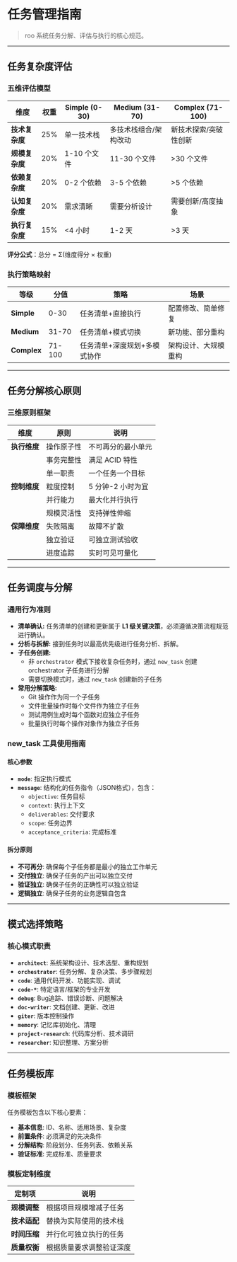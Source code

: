 # 任务管理指南

> roo 系统任务分解、评估与执行的核心规范。

---

## 任务复杂度评估

### 五维评估模型

| 维度           | 权重 | Simple (0-30) | Medium (31-70)        | Complex (71-100)      |
| -------------- | ---- | ------------- | --------------------- | --------------------- |
| **技术复杂度** | 25%  | 单一技术栈    | 多技术栈组合/架构改动 | 新技术探索/突破性创新 |
| **规模复杂度** | 20%  | 1-10 个文件   | 11-30 个文件          | >30 个文件            |
| **依赖复杂度** | 20%  | 0-2 个依赖    | 3-5 个依赖            | >5 个依赖             |
| **认知复杂度** | 20%  | 需求清晰      | 需要分析设计          | 需要创新/高度抽象     |
| **执行复杂度** | 15%  | <4 小时       | 1-2 天                | >3 天                 |

**评分公式**：总分 = Σ(维度得分 × 权重)

### 执行策略映射

| 等级        | 分值   | 策略                         | 场景                 |
| ----------- | ------ | ---------------------------- | -------------------- |
| **Simple**  | 0-30   | 任务清单+直接执行            | 配置修改、简单修复   |
| **Medium**  | 31-70  | 任务清单+模式切换            | 新功能、部分重构     |
| **Complex** | 71-100 | 任务清单+深度规划+多模式协作 | 架构设计、大规模重构 |

---

## 任务分解核心原则

### 三维原则框架

| 维度         | 原则       | 说明               |
| ------------ | ---------- | ------------------ |
| **执行维度** | 操作原子性 | 不可再分的最小单元 |
|              | 事务完整性 | 满足 ACID 特性     |
|              | 单一职责   | 一个任务一个目标   |
| **控制维度** | 粒度控制   | 5 分钟-2 小时为宜  |
|              | 并行能力   | 最大化并行执行     |
|              | 规模灵活性 | 支持弹性伸缩       |
| **保障维度** | 失败隔离   | 故障不扩散         |
|              | 独立验证   | 可独立测试验收     |
|              | 进度追踪   | 实时可见可量化     |

---

## 任务调度与分解

### 通用行为准则

- **清单确认:** 任务清单的创建和更新属于 **L1 级关键决策**，必须遵循决策流程规范进行确认。
- **分析与拆解:** 接到任务时以最高优先级进行任务分析、拆解。
- **子任务创建:**
  - 非 `orchestrator` 模式下接收复杂任务时，通过 `new_task` 创建 orchestrator 子任务进行分解
  - 需要切换模式时，通过 `new_task` 创建新的子任务
- **常用分解策略:**
  - Git 操作作为同一个子任务
  - 文件批量操作时每个文件作为独立子任务
  - 测试用例生成时每个函数对应独立子任务
  - 批量执行时每个操作对象作为独立子任务

### new_task 工具使用指南

#### 核心参数

- **`mode`**: 指定执行模式
- **`message`**: 结构化的任务指令（JSON格式），包含：
  - `objective`: 任务目标
  - `context`: 执行上下文
  - `deliverables`: 交付要求
  - `scope`: 任务边界
  - `acceptance_criteria`: 完成标准

#### 拆分原则

- **不可再分**: 确保每个子任务都是最小的独立工作单元
- **交付独立**: 确保子任务的产出可以独立交付
- **验证独立**: 确保子任务的正确性可以独立验证
- **逻辑独立**: 确保子任务的业务逻辑自包含

---

## 模式选择策略

### 核心模式职责

- **`architect`**: 系统架构设计、技术选型、重构规划
- **`orchestrator`**: 任务分解、复杂决策、多步骤规划
- **`code`**: 通用代码开发、功能实现、调试
- **`code-*`**: 特定语言/框架的专业开发
- **`debug`**: Bug追踪、错误诊断、问题解决
- **`doc-writer`**: 文档创建、更新、改进
- **`giter`**: 版本控制操作
- **`memory`**: 记忆库初始化、清理
- **`project-research`**: 代码库分析、技术调研
- **`researcher`**: 知识整理、方案分析

---

## 任务模板库

### 模板框架

任务模板包含以下核心要素：

- **基本信息**: ID、名称、适用场景、复杂度
- **前置条件**: 必须满足的先决条件
- **分解结构**: 阶段划分、任务列表、依赖关系
- **验证标准**: 完成标准、质量要求

### 模板定制维度

| 定制项       | 说明                     |
| ------------ | ------------------------ |
| **规模调整** | 根据项目规模增减子任务   |
| **技术适配** | 替换为实际使用的技术栈   |
| **时间压缩** | 并行化可独立执行的任务   |
| **质量权衡** | 根据质量要求调整验证深度 |
